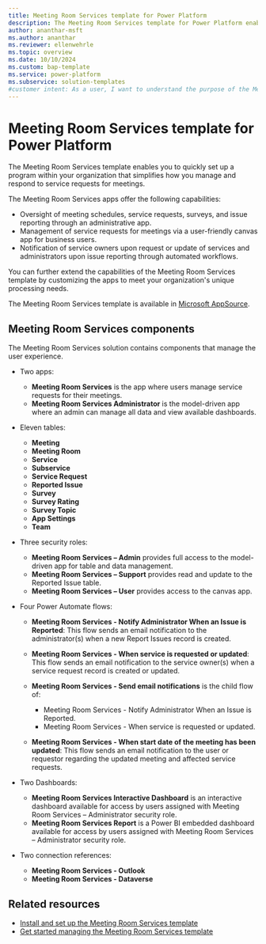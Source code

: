 ```yaml
---
title: Meeting Room Services template for Power Platform
description: The Meeting Room Services template for Power Platform enables you to easily set up a program that allows employees to submit expenses for reimbursement
author: ananthar-msft
ms.author: ananthar
ms.reviewer: ellenwehrle
ms.topic: overview
ms.date: 10/10/2024
ms.custom: bap-template
ms.service: power-platform
ms.subservice: solution-templates
#customer intent: As a user, I want to understand the purpose of the Meeting Room Services template so that I can use it effectively.
---
```


# Meeting Room Services template for Power Platform

The Meeting Room Services template enables you to quickly set up a program within your organization that simplifies how you manage and respond to service requests for meetings.

The Meeting Room Services apps offer the following capabilities:

- Oversight of meeting schedules, service requests, surveys, and issue reporting through an administrative app.
- Management of service requests for meetings via a user-friendly canvas app for business users.
- Notification of service owners upon request or update of services and administrators upon issue reporting through automated workflows.

You can further extend the capabilities of the Meeting Room Services template by customizing the apps to meet your organization's unique processing needs.

The Meeting Room Services template is available in [Microsoft AppSource](<https://aka.ms/MeetingRoomServicesTemplate>).

## Meeting Room Services components

The Meeting Room Services solution contains components that manage the user experience.

- Two apps:
  - **Meeting Room Services** is the app where users manage service requests for their meetings.
  - **Meeting Room Services Administrator** is the model-driven app where an admin can manage all data and view available dashboards.

- Eleven tables:

  - **Meeting**
  - **Meeting Room**
  - **Service**
  - **Subservice**
  - **Service Request**
  - **Reported Issue**
  - **Survey**
  - **Survey Rating**
  - **Survey Topic**
  - **App Settings**
  - **Team**

- Three security roles:

  - **Meeting Room Services – Admin** provides full access to the model-driven app for table and data management.
  - **Meeting Room Services – Support** provides read and update to the Reported Issue table.
  - **Meeting Room Services – User** provides access to the canvas app.

- Four Power Automate flows:

  - **Meeting Room Services - Notify Administrator When an Issue is Reported**: This flow sends an email notification to the administrator(s) when a new Report Issues record is created.
  - **Meeting Room Services - When service is requested or updated**: This flow  sends an email notification to the service owner(s) when a service request record is created or updated.
  - **Meeting Room Services - Send email notifications** is the child flow of:

    - Meeting Room Services - Notify Administrator When an Issue is Reported.
    - Meeting Room Services - When service is requested or updated.

  - **Meeting Room Services - When start date of the meeting has been updated**: This flow sends an email notification to the user or requestor regarding the updated meeting and affected service requests.

- Two Dashboards:

  - **Meeting Room Services Interactive Dashboard** is an interactive dashboard available for access by users assigned with Meeting Room Services – Administrator security role.
  - **Meeting Room Services Report** is a Power BI embedded dashboard available for access by users assigned with Meeting Room Services – Administrator security role.

- Two connection references:

  - **Meeting Room Services - Outlook**
  - **Meeting Room Services - Dataverse**

## Related resources

- [Install and set up the Meeting Room Services template](install-and-set-up.md)
- [Get started managing the Meeting Room Services template](manage.md)
